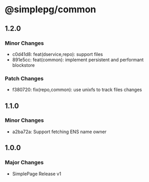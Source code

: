 # @simplepg/common

## 1.2.0

### Minor Changes

- c0d41d8: feat(dservice,repo): support files
- 891e5cc: feat(common): implement persistent and performant blockstore

### Patch Changes

- f380720: fix(repo,common): use unixfs to track files changes

## 1.1.0

### Minor Changes

- a2ba72a: Support fetching ENS name owner

## 1.0.0

### Major Changes

- SimplePage Release v1
